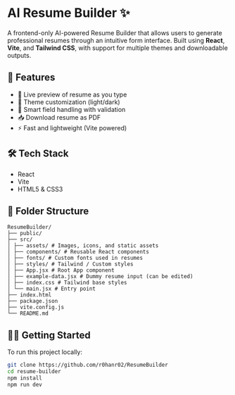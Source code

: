 # AI Resume Builder ✨

A frontend-only AI-powered Resume Builder that allows users to generate professional resumes through an intuitive form interface. Built using **React**, **Vite**, and **Tailwind CSS**, with support for multiple themes and downloadable outputs.

## 🚀 Features

- 📄 Live preview of resume as you type
- 🎨 Theme customization (light/dark)
- 🧠 Smart field handling with validation
- 📥 Download resume as PDF
- ⚡ Fast and lightweight (Vite powered)

## 🛠 Tech Stack

- React
- Vite
- HTML5 & CSS3

## 📁 Folder Structure

```
ResumeBuilder/
├── public/
├── src/
│ ├── assets/ # Images, icons, and static assets
│ ├── components/ # Reusable React components
│ ├── fonts/ # Custom fonts used in resumes
│ ├── styles/ # Tailwind / Custom styles
│ ├── App.jsx # Root App component
│ ├── example-data.jsx # Dummy resume input (can be edited)
│ ├── index.css # Tailwind base styles
│ └── main.jsx # Entry point
├── index.html
├── package.json
├── vite.config.js
└── README.md
```

## 🧑‍💻 Getting Started

To run this project locally:

```bash
git clone https://github.com/r0hanr02/ResumeBuilder
cd resume-builder
npm install
npm run dev

